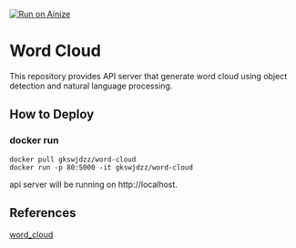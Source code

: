 [![Run on Ainize](https://ainize.ai/images/run_on_ainize_button.svg)](https://ainize.web.app/redirect?git_repo=https://github.com/gkswjdzz/word_cloud)

# Word Cloud

This repository provides API server that generate word cloud using object detection and natural language processing.

## How to Deploy

### docker run

```
docker pull gkswjdzz/word-cloud
docker run -p 80:5000 -it gkswjdzz/word-cloud
```

api server will be running on http://localhost.
<!--

## How to Query

<img src="/images/image1-1.png" width="700" />

First, select language that you are trying to use. Actually, this is pretrained UD NLP models from stanfordnlp. 

then, select the text file that will be words of cloud.

finally, select the image file that will be shape of cloud.

<img src="/images/image3.png" width="700" />

Wait a few seconds, the results come back.
<!--
### On Local
```
curl -X POST "http://localhost/image-color" -H "accept: image/*" -H "Content-Type: multipart/form-data" -d "model_treebank={languages_treebank} sentences={sentences}"
```

You can see the detail of models for human languages from [here](https://stanfordnlp.github.io/stanfordnlp/models.html).
-->
## References

[word_cloud](https://github.com/amueller/word_cloud)